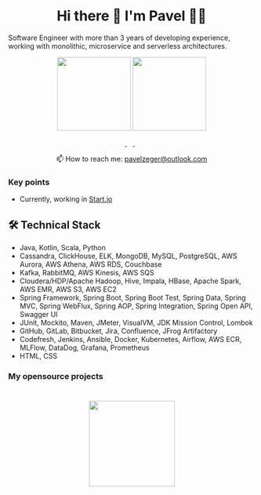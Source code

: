 <h1 align='center'>
  Hi there 👋 I'm Pavel 👨‍💻
</h1>

Software Engineer with more than 3 years of developing experience, working with monolithic, microservice and serverless architectures.

<p align = 'center'>
 <a href="https://github-readme-stats.vercel.app/api?username=romankh3&show_icons=true&count_private=true"><img height=150 src="https://github-readme-stats.vercel.app/api?username=pavelzeger&show_icons=true&count_private=true"  alt=""/></a>
<a href="https://github.com/pavelzeger/github-readme-stats"><img height=150 src="https://github-readme-stats.vercel.app/api/top-langs/?username=pavelzeger&layout=compact"  alt=""/></a>
 </p>

<p align='center'>
  <a href="https://www.linkedin.com/in/pavelzeger/" target="_blank">
    <img src="https://img.shields.io/badge/linkedin-%230077B5.svg?&style=for-the-badge&logo=linkedin&logoColor=white"  alt=""/>
  </a>&nbsp;&nbsp;
    <a href="https://www.instagram.com/goodordinaryguy/" target="_blank">
    <img src="https://img.shields.io/badge/Instagram-E4405F?style=for-the-badge&logo=instagram&logoColor=white"  alt=""/>
    </a>&nbsp;&nbsp;
 <p align='center'>
  📫  How to reach me: <a href='mailto:pavelzeger@outlook.com'>pavelzeger@outlook.com</a>
</p>

### Key points
*   Currently, working in [Start.io](https://www.linkedin.com/company/startapp/)

## 🛠 Technical Stack
* Java, Kotlin, Scala, Python
* Cassandra, ClickHouse, ELK, MongoDB, MySQL, PostgreSQL, AWS Aurora, AWS Athena, AWS RDS, Couchbase
* Kafka, RabbitMQ, AWS Kinesis, AWS SQS
* Cloudera/HDP/Apache Hadoop, Hive, Impala, HBase, Apache Spark, AWS EMR, AWS S3, AWS EC2
* Spring Framework, Spring Boot, Spring Boot Test, Spring Data, Spring MVC, Spring WebFlux, Spring AOP, Spring Integration, Spring Open API, Swagger UI
* JUnit, Mockito, Maven, JMeter, VisualVM, JDK Mission Control, Lombok
* GitHub, GitLab, Bitbucket, Jira, Confluence, JFrog Artifactory
* Codefresh, Jenkins, Ansible, Docker, Kubernetes, Airflow, AWS ECR, MLFlow, DataDog, Grafana, Prometheus
* HTML, CSS

### My opensource projects


<div align="center" style="margin: 40px 0">
    <a href="https://github.com/pavelzeger/github-profile-views-counter">
        <img width="175px" src="https://komarev.com/ghpvc/?username=pavelzeger&color=DE002D" alt="">
    </a>
</div>
